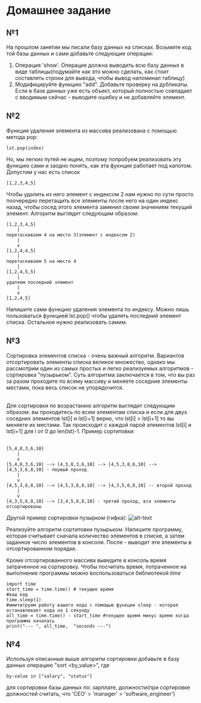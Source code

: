 # Домашнее задание
## №1
На прошлом занятии мы писали базу данных на списках. Возьмите код той базы данных и сами добавьте следующие операции:
1. Операция 'show'. Операция должна выводить всю базу данных в виде таблицы(подумайте как это можно сделать, как стоит составлять строки для вывода, чтобы вывод напоминал таблицу)
2. Модифицируйте функцию "add". Добавьте проверку на дубликаты. Если в базе данных уже есть объект, который полностью совпадает с вводимым сейчас - выводите ошибку и не добавляйте элемент. 


## №2 
Функция удаления элемента из массива реализована с помощью метода pop:

    lst.pop(index)
Но, мы легких путей не ищем, поэтому попробуем реализовать эту функцию сами и заодно понять, как эта фукнция работает под капотом. <br />
Допустим у нас есть список

    [1,2,3,4,5]
Чтобы удалить из него элемент с индексом 2 нам нужно по сути просто поочередно перетащить все элементы после него на один индекс назад, чтобы сосед этого элемента заменил своим значением текущий элемент. Алгоритм выглядит следующим образом:

    [1,2,3,4,5]
        |
    перетаскиваем 4 на место 3(элемент с индексом 2)
        |
        v
    [1,2,4,4,5]
        |
    перетаскиваем 5 на место 4
        |
    [1,2,4,5,5]
        |
    удаляем последний элемент
        |
        v
    [1,2,4,5]

Напишите сами функцию удаления элемента по индексу. Можно лишь пользоваться функцией lst.pop() чтобы
удалять последний элемент списка. Остальное нужно реализовать самим.



## №3
Сортировка элементов списка - очень важный алгоритм. Вариантов отсортировать элементы списка великое множество, однако мы рассмотрим один из самых простых и легко реализуемых алгоритмов - сортировка "пузырьком". Суть алгоритма заключается в том, что вы раз за разом проходите по всему массиву и меняете соседние элементы местами, пока весь список не упорядочится.<br /><br />

Для сортировки по возрастанию алгоритм выглядит следующим образом: вы проходитесь по всем элементам списка и если для двух соседних элементов lst[i] и lst[i+1] верно, что lst[i] > lst[i+1] то вы меняете их местами. Так происходит с каждой парой элементов lst[i] и lst[i+1] для i от 0 до len(lst)-1. Пример сортитовки:<br /><br />

    [5,4,8,3,6,10]  
        |  
        v  
    [5,4,8,3,6,10] --> [4,5,8,3,6,10] --> [4,5,3,8,6,10] --> [4,5,3,6,8,10] - первый проход
        |
        v
    [4,5,3,6,8,10] --> [4,5,3,6,8,10] --> [4,3,5,6,8,10] -- второй проход
        |
        v
    [4,3,5,6,8,10] --> [3,4,5,6,8,10] - третий проход, все элементы отсортированы 


Другой пример сортировки пузырком (гифка):
![alt-text](https://github.com/AlimAlb/Kvantorium_ML_course/blob/main/bubble_sort.gif)


Реализуйте алгоритм сортитовки пузырьком. Напишите программу, которая считывает сначала количество элементов в списке, а затем заданное число элементов в консоли. После - выводит эти элементы в отсортированном порядке. <br />

Кроме отсортированного массива выведите в консоль время затраченное на сортировку. Чтобы посчитать время, потраченное на выполнение программы можно воспользоваться библиотекой *time*

    import time
    start_time = time.time() # текущее время
    #ваш код
    time.sleep(1)
    #имититруем работу вашего кода с помощью функции sleep - которая останавливает кода на 1 секунду
    all_time = time.time() - start_time #текущее время минус время когда программа началась
    print("--- ", all_time,  "seconds ---")

## №4
Используя описанные выше алгоритм сортировки добавьте в базу данных операцию "sort <by_value>", где <br />

    by-value in ["salary", "status"]

 для сортировки базы данных по: зарплате, должности(при сортировке должностей считать, что 'CEO' > 'manager' > 'software_engineer')

